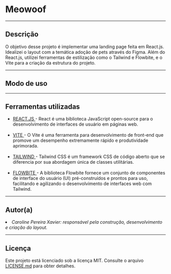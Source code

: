 # Meowoof
<hr>

<h2>Descrição</h2>

O objetivo desse projeto é implementar uma landing page feita em React.js. Idealizei o layout com a temática adoção de pets através do Figma. Além do React.js, utilizei ferramentas de estilização como o Tailwind e Flowbite, e o Vite para a criação da estrutura do projeto.

<hr>

<h2>Modo de uso</h2>

<hr>

<h2>Ferramentas utilizadas</h2>
<ul>
  <li><a href="https://react.dev/">REACT.JS </a>- React é uma biblioteca JavaScript open-source para o desenvolvimento de interfaces de usuário em páginas web.</li>
  <br>
  <li><a href="https://vitejs.dev/">VITE </a>- O Vite é uma ferramenta para desenvolvimento de front-end que promove um desempenho extremamente rápido e produtividade aprimorada.</li>
  <br>
  <li><a href="https://tailwindcss.com/">TAILWIND </a>- Tailwind CSS é um framework CSS de código aberto que se diferencia por sua abordagem única de classes utilitárias.</li>
  <br>
  <li><a href="https://tailwindcss.com/">FLOWBITE </a>- A biblioteca Flowbite fornece um conjunto de componentes de interface do usuário (UI) pré-construídos e prontos para uso, facilitando e agilizando o desenvolvimento de interfaces web com Tailwind.</li>
</ul>
<hr>

<h2>Autor(a)</h2>
  <li><em>Caroline Pereira Xavier: responsável pela construção, desenvolvimento e criação do layout.</em></li>

<hr>

<h2>Licença</h2>
Este projeto está licenciado sob a licença MIT. Consulte o arquivo <a href="https://github.com/carolware/meowoof/blob/main/LICENSE">LICENSE.md</a> para obter detalhes.

